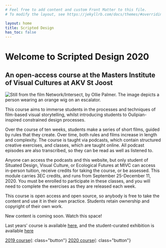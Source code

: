 ```yaml
---
# Feel free to add content and custom Front Matter to this file.
# To modify the layout, see https://jekyllrb.com/docs/themes/#overriding-theme-defaults

layout: home
title: Scripted Design
has_toc: false
---
```



# Welcome to Scripted Design 2020

## An open-access course at the Masters Institute of Visual Cultures at AKV St Joost

<div class="img-wrapper">
<img src="/assets/net-int1.jpg" alt="Still from the film Network/Intersect, by Ollie Palmer. The image depicts a person wearing an orange wig on an escalator.">
</div>

This course aims to immerse students in the processes and techniques of film-based visual storytelling, whilst introducing students to Oulipian-inspired constrained design processes.

Over the course of ten weeks, students make a series of short films, guided by rules that they create. Over time, both rules and films increase in length and complexity. The course is taught via podcasts, which contain structured creative exercises, and classes, which are taught online. All podcast episodes are also transcribed, so they can be read as well as listened to.

Anyone can access the podcasts and this website, but only student of Situated Design, Visual Culture, or Ecological Futures at MIVC can access in-person tuition, receive credits for taking the course, or be assessed. This module carries 3EC credits, and runs from September 25-December 11, 2020. You must be enrolled to participate in these classes, and you will need to complete the exercises as they are released each week.

This course is open access and open source, so anybody is free to take the content and use it in their own practice. Students retain ownership and copyright of their own work.

New content is coming soon. Watch this space!

Last years' course is available [here](/2019), and the student-curated exhibition is available [here]()

[2019 course](/2019){: class="button"} [2020 course](/2020/about){: class="button"}
